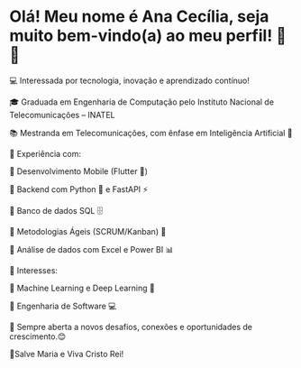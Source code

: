 # Olá! Meu nome é Ana Cecília, seja muito bem-vindo(a) ao meu perfil! 🫡✨
💻 Interessada por tecnologia, inovação e aprendizado contínuo!

🎓 Graduada em Engenharia de Computação pelo Instituto Nacional de Telecomunicações – INATEL

📚 Mestranda em Telecomunicações, com ênfase em Inteligência Artificial 🤖

🚀 Experiência com:

🔹 Desenvolvimento Mobile (Flutter 📱)

🔹 Backend com Python 🐍 e FastAPI ⚡

🔹 Banco de dados SQL 🗄️

🔹 Metodologias Ágeis (SCRUM/Kanban) 📅

🔹 Análise de dados com Excel e Power BI 📊

🧠 Interesses:

🔸 Machine Learning e Deep Learning 🧬

🔸 Engenharia de Software 💻


🤝 Sempre aberta a novos desafios, conexões e oportunidades de crescimento.😊

🙏Salve Maria e Viva Cristo Rei!


